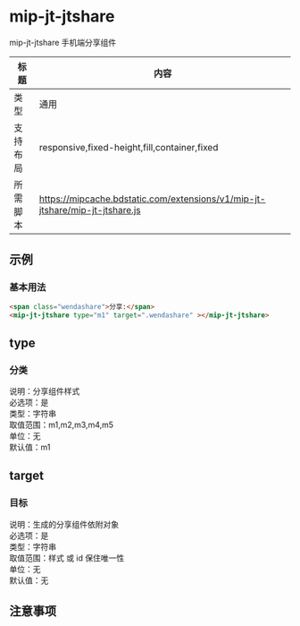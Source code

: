 # mip-jt-jtshare

mip-jt-jtshare 手机端分享组件

标题|内容
----|----
类型|通用
支持布局|responsive,fixed-height,fill,container,fixed
所需脚本|https://mipcache.bdstatic.com/extensions/v1/mip-jt-jtshare/mip-jt-jtshare.js

## 示例

### 基本用法
```html
<span class="wendashare">分享:</span>
<mip-jt-jtshare type="m1" target=".wendashare" ></mip-jt-jtshare>
```

## type

### 分类

说明：分享组件样式   
必选项：是   
类型：字符串   
取值范围：m1,m2,m3,m4,m5   
单位：无   
默认值：m1   

## target

### 目标

说明：生成的分享组件依附对象   
必选项：是   
类型：字符串   
取值范围：样式 或 id  保住唯一性   
单位：无   
默认值：无  

## 注意事项

